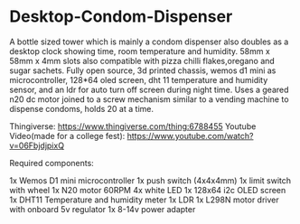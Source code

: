 # Desktop-Condom-Dispenser
A bottle sized tower which is mainly a condom dispenser also doubles as a desktop clock showing time, room temperature and humidity.
58mm x 58mm x 4mm slots also compatible with pizza chilli flakes,oregano and sugar sachets.
Fully open source, 3d printed chassis, wemos d1 mini as microcontroller, 128*64 oled screen, dht 11 temperature and humidity sensor, and an ldr for auto turn off screen during night time.
Uses a geared n20 dc motor joined to a screw mechanism similar to a vending machine to dispense condoms, holds 20 at a time.

Thingiverse: https://www.thingiverse.com/thing:6788455
Youtube Video(made for a college fest): https://www.youtube.com/watch?v=06FbjdjpixQ

Required components:

1x Wemos D1 mini microcontroller
1x push switch (4x4x4mm)
1x limit switch with wheel
1x N20 motor 60RPM
4x white LED
1x 128x64 i2c OLED screen
1x DHT11 Temperature and humidity meter
1x LDR
1x L298N motor driver with onboard 5v regulator
1x 8-14v power adapter
